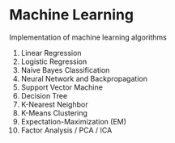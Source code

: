 # Machine Learning
Implementation of machine learning algorithms

1. Linear Regression
2. Logistic Regression
3. Naive Bayes Classification
4. Neural Network and Backpropagation
5. Support Vector Machine
6. Decision Tree
7. K-Nearest Neighbor
8. K-Means Clustering
9. Expectation-Maximization (EM)
10. Factor Analysis / PCA / ICA

